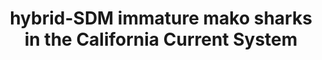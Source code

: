 ---
title: "hybrid-SDM immature mako sharks in the California Current System"
excerpt: "Quarto document summarizing part of the analysis completed for my dissertation research seeking to investigate the physiological and environmental drivers of immature mako shark habitat sutiability.<br/><img src='/images/mako_hsi.png'>"
collection: portfolio
link: "https://enazario11.github.io/juv_mako_hSDM/brt_prelim_results.html"
---